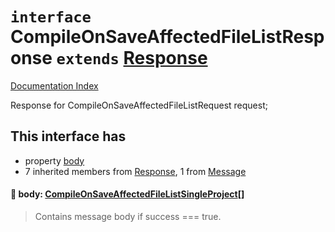 # `interface` CompileOnSaveAffectedFileListResponse `extends` [Response](../interface.Response/README.md)

[Documentation Index](../README.md)

Response for CompileOnSaveAffectedFileListRequest request;

## This interface has

- property [body](#-body-compileonsaveaffectedfilelistsingleproject)
- 7 inherited members from [Response](../interface.Response/README.md), 1 from [Message](../interface.Message/README.md)


#### 📄 body: [CompileOnSaveAffectedFileListSingleProject](../interface.CompileOnSaveAffectedFileListSingleProject/README.md)\[]

> Contains message body if success === true.



